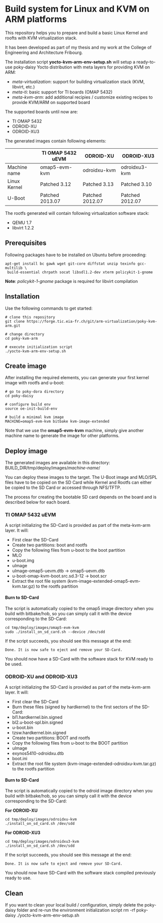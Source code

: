 # Build system for Linux and KVM on ARM platforms

This repository helps you to prepare and build a basic Linux Kernel and roofts with KVM virtualization stack.

It has been developed as part of my thesis and my work at the College of Engineering and Architecture Fribourg.


The installation script **yocto-kvm-arm-env-setup.sh** will setup a ready-to-use poky-daisy Yocto distribution with meta layers for providing KVM on ARM:
 - *meta-virtualization*: support for building virtualization stack (KVM, libvirt, etc.)
 - *meta-ti*: basic support for TI boards (OMAP 5432)
 - *meta-kvm-arm*: add additional recipies / customize existing recipes to provide KVM/ARM on supported board

The supported boards until now are:
- TI OMAP 5432
- ODROID-XU
- ODROID-XU3

The generated images contain following elements:

|              | TI OMAP 5432 uEVM | ODROID-XU       |  ODROID-XU3     |
| ------------ | ----------------- | -------------   | -------------   |
| Machine name | omap5-evm-kvm     | odroidxu-kvm    | odroidxu3-kvm   |
| Linux Kernel | Patched 3.12      | Patched 3.13    | Patched 3.10    |
| U-Boot       | Patched 2013.07   | Patched 2012.07 | Patched 2012.07 |


The rootfs generated will contain following virtualization software stack:

- QEMU 1.7
- libvirt 1.2.2

## Prerequisites

Following packages have to be installed on Ubuntu before proceeding:

    apt-get install bc gawk wget git-core diffstat unzip texinfo gcc-multilib \
     build-essential chrpath socat libsdl1.2-dev xterm policykit-1-gnome

 **Note**: *policykit-1-gnome* package is required for libvirt compilation

## Installation

Use the following commands to get started:

    # clone this repository
    git clone https://forge.tic.eia-fr.ch/git/arm-virtualization/poky-kvm-arm.git

    # change directory
    cd poky-kvm-arm

    # execute initialization script
    ./yocto-kvm-arm-env-setup.sh

## Create image

After installing the required elements, you can generate your first kernel image with rootfs and u-boot:

    # go to poky-dora directory
    cd poky-daisy

    # configure build env
    source oe-init-build-env

    # build a minimal kvm image
    MACHINE=omap5-evm-kvm bitbake kvm-image-extended

Note that we use the **omap5-evm-kvm** machine, simply give another machine name to generate the image for other platforms.


## Deploy image

The generated images are available in this directory: BUILD_DIR/tmp/deploy/images/*machine-name*/

You can deploy these images to the target. The U-Boot image and MLO/SPL files have to be copied on the SD Card while Kernel and Rootfs can either be copied to the SD Card or accessed through NFS/TFTP.

The process for creating the bootable SD card depends on the board and is described below for each board.

### TI OMAP 5432 uEVM

A script initializing the SD-Card is provided as part of the meta-kvm-arm layer. It will:

* First clear the SD-Card
* Create two partitions: boot and rootfs
* Copy the following files from u-boot to the boot partition
 * MLO
 * u-boot.img
 * uImage
 * uImage-omap5-uevm.dtb -> omap5-uevm.dtb
 * u-boot-omap-kvm-boot.src.sd.3-12 -> boot.scr
* Extract the root file system (kvm-image-extended-omap5-evm-kvm.tar.gz) to the rootfs partition


#### Burn to SD-Card

The script is automatically copied to the omap5 image directory when you build with bitbake/hob, so you can simply call it with the device corresponding to the SD-Card:

    cd tmp/deploy/images/omap5-evm-kvm
    sudo ./install_on_sd_card.sh --device /dev/sdd


If the script succeeds, you should see this message at the end:

    Done. It is now safe to eject and remove your SD-Card.

You should now have a SD-Card with the software stack for KVM ready to be used.

### ODROID-XU and ODROID-XU3

A script initializing the SD-Card is provided as part of the meta-kvm-arm layer. It will:

* First clear the SD-Card
* Burn these files (signed by hardkernel) to the first sectors of the SD-Card:
 * bl1.hardkernel.bin.signed
 * bl2.u-boot-spl.bin.signed
 * u-boot.bin
 * tzsw.hardkernel.bin.signed
* Create two partitions: BOOT and rootfs
* Copy the following files from u-boot to the BOOT partition
 * uImage
 * exynos5410-odroidxu.dtb
 * boot.ini
* Extract the root file system (kvm-image-extended-odroidxu-kvm.tar.gz) to the rootfs partition

#### Burn to SD-Card

The script is automatically copied to the odroid image directory when you build with bitbake/hob, so you can simply call it with the device corresponding to the SD-Card:

**For ODROID-XU**

    cd tmp/deploy/images/odroidxu-kvm
    ./install_on_sd_card.sh /dev/sdd

**For ODROID-XU3**

    cd tmp/deploy/images/odroidxu3-kvm
    ./install_on_sd_card.sh /dev/sdd

If the script succeeds, you should see this message at the end:

    Done. It is now safe to eject and remove your SD-Card.

You should now have SD-Card with the software stack compiled previously ready to use.

## Clean

If you want to clean your local build / configuration, simply delete the poky-daisy folder and re-run the environment initialization script
    rm -rf poky-daisy
    ./yocto-kvm-arm-env-setup.sh
